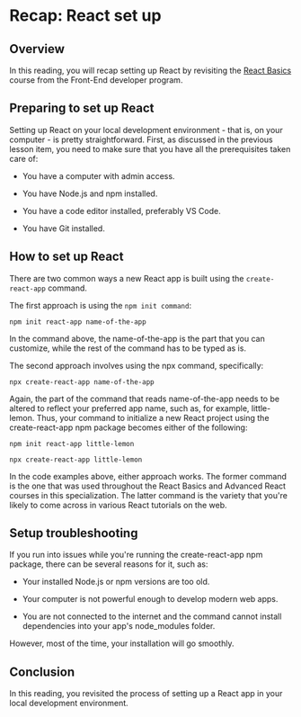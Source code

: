 # Recap: React set up
## Overview
 In this reading, you will recap setting up React by revisiting the 
 [React Basics](https://www.coursera.org/learn/react-basics/home/welcome) course from the Front-End developer program.

## Preparing to set up React
 Setting up React on your local development environment - that is, on your computer - is pretty straightforward. First, as discussed in the previous lesson item, you need to make sure that you have all the prerequisites taken care of:

 - You have a computer with admin access.

 - You have Node.js and npm installed.

 - You have a code editor installed, preferably VS Code.

 - You have Git installed.

## How to set up React
 There are two common ways a new React app is built using the `create-react-app` command.

 The first approach is using the `npm init command`:

 ```
 npm init react-app name-of-the-app
 ```
 In the command above, the name-of-the-app is the part that you can customize, while the rest of the command has to be typed as is.

 The second approach involves using the npx command, specifically:
 ```
 npx create-react-app name-of-the-app
 ```

 Again, the part of the command that reads name-of-the-app needs to be altered to reflect your preferred app name, such as, for example, little-lemon. Thus, your command to initialize a new React project using the create-react-app npm package becomes either of the following:
 ```
 npm init react-app little-lemon

 npx create-react-app little-lemon
 ```
 In the code examples above, either approach works. The former command is the one that was used throughout the React Basics and Advanced React courses in this specialization. The latter command is the variety that you're likely to come across in various React tutorials on the web.

## Setup troubleshooting
If you run into issues while you're running the create-react-app npm package, there can be several reasons for it, such as:

 - Your installed Node.js or npm versions are too old.

 - Your computer is not powerful enough to develop modern web apps.

 - You are not connected to the internet and the command cannot install dependencies into your app's node_modules folder.

However, most of the time, your installation will go smoothly.

## Conclusion
In this reading, you revisited the process of setting up a React app in your local development environment.